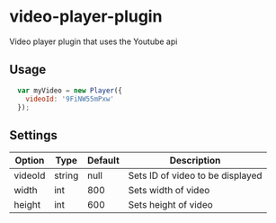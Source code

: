 # video-player-plugin
Video player plugin that uses the Youtube api

## Usage
```javascript
  var myVideo = new Player({
    videoId: '9FiNW55mPxw'
  });
```

## Settings

Option | Type | Default | Description
------ | ---- | ------- | -----------
videoId | string | null | Sets ID of video to be displayed
width | int | 800 | Sets width of video
height | int | 600 | Sets height of video